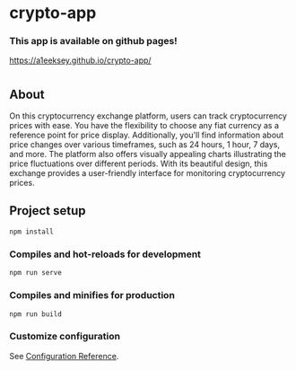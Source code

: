 # crypto-app

### This app is available on github pages!
https://a1eeksey.github.io/crypto-app/
#
## About
On this cryptocurrency exchange platform, users can track cryptocurrency prices with ease. You have the flexibility to choose any fiat currency as a reference point for price display. Additionally, you'll find information about price changes over various timeframes, such as 24 hours, 1 hour, 7 days, and more. The platform also offers visually appealing charts illustrating the price fluctuations over different periods. With its beautiful design, this exchange provides a user-friendly interface for monitoring cryptocurrency prices.
## Project setup
```
npm install
```

### Compiles and hot-reloads for development
```
npm run serve
```

### Compiles and minifies for production
```
npm run build
```

### Customize configuration
See [Configuration Reference](https://cli.vuejs.org/config/).
